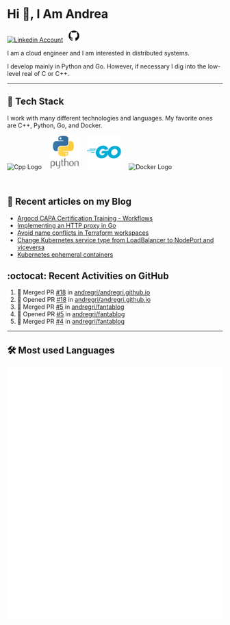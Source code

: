 # Hi 👋, I Am Andrea


<!-- Actual text -->

<a href="https://www.linkedin.com/in/andrea-grillo-3b439b1a9/"><img src="https://cdn.worldvectorlogo.com/logos/linkedin-icon-2.svg" title="Linkedin" alt="Linkedin Account" width="30"/></a>
&ensp;<a href="https://github.com/andregri"><img src="img/logos/github.png" title="GitHub" alt="GitHub" width="30"/></a>
<br>

I am a cloud engineer and I am interested in distributed systems.

I develop mainly in Python and Go. However, if necessary I dig into the low-level real of C or C++.

___

## 🥞 Tech Stack
 
I work with many different technologies and languages. 
My favorite ones are C++, Python, Go, and Docker.
 
<img src="https://cdn.worldvectorlogo.com/logos/c.svg" title="Cpp" alt="Cpp Logo" width="70"/>&emsp;
<img src="img/logos/python_vertical_logo_icon_168039.svg" title="Python" alt="Python Logo" width="70"/>&emsp;
<img src="img/logos/golang_logo_icon_171073.svg" title="Golang" alt="Golang Logo" width="80"/>&emsp;
<img src="https://cdn.worldvectorlogo.com/logos/docker.svg" title="Docker" alt="Docker Logo" width="80"/>&emsp;

<br> 
 
 
## 📰 Recent articles on my Blog

 <!-- BLOG-POST-LIST:START -->
- [Argocd CAPA Certification Training - Workflows](https://andregri.github.io/argocd-capa-certification-training-workflows/)
- [Implementing an HTTP proxy in Go](https://andregri.github.io/http-proxy-in-go/)
- [Avoid name conflicts in Terraform workspaces](https://andregri.github.io/avoid-name-conflicts-in-terraform-workspace/)
- [Change Kubernetes service type from LoadBalancer to NodePort and viceversa](https://andregri.github.io/kubernetes-change-service-type/)
- [Kubernetes ephemeral containers](https://andregri.github.io/kubernetes-ephemeral-container/)
<!-- BLOG-POST-LIST:END -->
 
 
## :octocat: Recent Activities on GitHub

<!--START_SECTION:activity-->
1. 🎉 Merged PR [#18](https://github.com/andregri/andregri.github.io/pull/18) in [andregri/andregri.github.io](https://github.com/andregri/andregri.github.io)
2. 💪 Opened PR [#18](https://github.com/andregri/andregri.github.io/pull/18) in [andregri/andregri.github.io](https://github.com/andregri/andregri.github.io)
3. 🎉 Merged PR [#5](https://github.com/andregri/fantablog/pull/5) in [andregri/fantablog](https://github.com/andregri/fantablog)
4. 💪 Opened PR [#5](https://github.com/andregri/fantablog/pull/5) in [andregri/fantablog](https://github.com/andregri/fantablog)
5. 🎉 Merged PR [#4](https://github.com/andregri/fantablog/pull/4) in [andregri/fantablog](https://github.com/andregri/fantablog)
<!--END_SECTION:activity-->
 
---

## 🛠️ Most used Languages 

![](https://github.com/andregri/andregri/blob/master/generated/overview.svg)
![](https://github.com/andregri/andregri/blob/master/generated/languages.svg)
